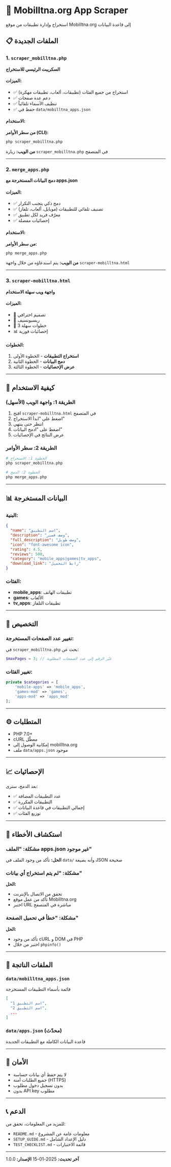 # 🤖 Mobilltna.org App Scraper

استخراج وإدارة تطبيقات من موقع Mobilltna.org إلى قاعدة البيانات

## 📋 الملفات الجديدة

### 1. `scraper_mobilltna.php`
**السكريبت الرئيسي للاستخراج**

#### الميزات:
- ✅ استخراج من جميع الفئات (تطبيقات، ألعاب، تطبيقات مهكرة)
- ✅ دعم عدة صفحات
- ✅ تنظيف الأسماء تلقائياً
- ✅ حفظ في `data/mobilltna_apps.json`

#### الاستخدام:

**من سطر الأوامر (CLI):**
```bash
php scraper_mobilltna.php
```

**من الويب:**
زيارة `scraper_mobilltna.php` في المتصفح

---

### 2. `merge_apps.php`
**دمج البيانات المستخرجة مع apps.json**

#### الميزات:
- ✅ دمج ذكي يتجنب التكرار
- ✅ تصنيف تلقائي للتطبيقات (موبايل، ألعاب، تلفاز)
- ✅ معرّف فريد لكل تطبيق
- ✅ إحصائيات مفصلة

#### الاستخدام:

**من سطر الأوامر:**
```bash
php merge_apps.php
```

**من الويب:** 
يتم استدعاؤه من خلال واجهة `scraper-mobilltna.html`

---

### 3. `scraper-mobilltna.html`
**واجهة ويب سهلة الاستخدام**

#### الميزات:
- 🎨 تصميم احترافي
- 📱 ريسبونسيف
- 🔄 3 خطوات سهلة
- 📊 إحصائيات فورية

#### الخطوات:
1. **استخراج التطبيقات** - الخطوة الأولى
2. **دمج البيانات** - الخطوة الثانية
3. **عرض الإحصائيات** - الخطوة الثالثة

---

## 🚀 كيفية الاستخدام

### الطريقة 1: واجهة الويب (الأسهل)

1. افتح `scraper-mobilltna.html` في المتصفح
2. اضغط على "ابدأ الاستخراج"
3. انتظر حتى ينتهي
4. اضغط على "ادمج البيانات"
5. عرض النتائج في الإحصائيات

### الطريقة 2: سطر الأوامر

```bash
# الخطوة 1: الاستخراج
php scraper_mobilltna.php

# الخطوة 2: الدمج
php merge_apps.php
```

---

## 📊 البيانات المستخرجة

### البنية:
```json
{
  "name": "اسم التطبيق",
  "description": "وصف قصير",
  "full_description": "وصف طويل",
  "icon": "font-awesome icon",
  "rating": 4.5,
  "reviews": 500,
  "category": "mobile_apps|games|tv_apps",
  "download_link": "رابط التحميل"
}
```

### الفئات:
- **mobile_apps**: تطبيقات الهاتف
- **games**: الألعاب
- **tv_apps**: تطبيقات التلفاز

---

## 🔧 التخصيص

### تغيير عدد الصفحات المستخرجة:

في `scraper_mobilltna.php` بحث عن:
```php
$maxPages = 3; // غيّر الرقم إلى عدد الصفحات المطلوبة
```

### تغيير الفئات:

```php
private $categories = [
    'mobile-apps' => 'mobile_apps',
    'games-mod' => 'games',
    'apps-mod' => 'apps_mod'
];
```

---

## ⚙️ المتطلبات

- PHP 7.0+
- cURL معطّل
- إمكانية الوصول إلى mobilltna.org
- ملف `data/apps.json` موجود

---

## 📈 الإحصائيات

بعد الدمج، سترى:
- ✅ عدد التطبيقات المضافة
- ✅ التطبيقات المكررة
- ✅ إجمالي التطبيقات في قاعدة البيانات
- ✅ توزيع الفئات

---

## 🐛 استكشاف الأخطاء

### مشكلة: "الملف apps.json غير موجود"
**الحل:** تأكد من وجود الملف في `data/` وأنه بصيغة JSON صحيحة

### مشكلة: "لم يتم استخراج أي بيانات"
**الحل:** 
- تحقق من الاتصال بالإنترنت
- تأكد من عمل موقع Mobilltna.org
- اختبر URL مباشرة في المتصفح

### مشكلة: "خطأ في تحميل الصفحة"
**الحل:**
- تأكد من وجود cURL و DOM في PHP
- اختبر من خلال `phpinfo()`

---

## 📝 الملفات الناتجة

### `data/mobilltna_apps.json`
قائمة بأسماء التطبيقات المستخرجة

```json
[
  "اسم التطبيق 1",
  "اسم التطبيق 2",
  ...
]
```

### `data/apps.json` (محدّث)
قاعدة البيانات الكاملة مع التطبيقات الجديدة

---

## 🔐 الأمان

- لا يتم حفظ أي بيانات حساسة
- جميع الطلبات آمنة (HTTPS)
- بدون تسجيل دخول مطلوب
- بدون API key مطلوب

---

## 📞 الدعم

للمزيد من المعلومات، تحقق من:
- `README.md` - معلومات عامة عن المشروع
- `SETUP_GUIDE.md` - دليل الإعداد الشامل
- `TEST_CHECKLIST.md` - قائمة الاختبارات

---

**آخر تحديث:** 2025-01-15
**الإصدار:** 1.0.0